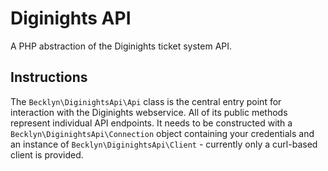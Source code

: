 Diginights API
==============

A PHP abstraction of the Diginights ticket system API.


Instructions
------------
The `Becklyn\DiginightsApi\Api` class is the central entry point for interaction with the Diginights webservice. All of its public methods represent individual API endpoints. It needs to be constructed with a `Becklyn\DiginightsApi\Connection` object containing your credentials and an instance of `Becklyn\DiginightsApi\Client` - currently only a curl-based client is provided.
